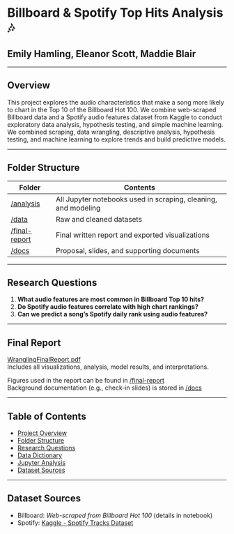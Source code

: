 # Billboard & Spotify Top Hits Analysis 🎶

## Emily Hamling, Eleanor Scott, Maddie Blair
---

## Overview

This project explores the audio characteristics that make a song more likely to chart in the Top 10 of the Billboard Hot 100. We combine web-scraped Billboard data and a Spotify audio features dataset from Kaggle to conduct exploratory data analysis, hypothesis testing, and simple machine learning. We combined scraping, data wrangling, descriptive analysis, hypothesis testing, and machine learning to explore trends and build predictive models.


---

## Folder Structure

| Folder | Contents |
|--------|----------|
| [/analysis](./analysis) | All Jupyter notebooks used in scraping, cleaning, and modeling |
| [/data](./data) | Raw and cleaned datasets |
| [/final-report](./final-report) | Final written report and exported visualizations |
| [/docs](./docs) | Proposal, slides, and supporting documents |

---
## Research Questions

1. **What audio features are most common in Billboard Top 10 hits?**
2. **Do Spotify audio features correlate with high chart rankings?**
3. **Can we predict a song’s Spotify daily rank using audio features?**

---
## Final Report

[WranglingFinalReport.pdf](./finalreport/WranglingFinalReport.pdf)  
Includes all visualizations, analysis, model results, and interpretations.

Figures used in the report can be found in [/final-report](./final-report)  
Background documentation (e.g., check-in slides) is stored in [/docs](./docs)

---

## Table of Contents

- [Project Overview](#overview)
- [Folder Structure](#-folder-structure)
- [Research Questions](#-research-questions)
- [Data Dictionary](docs/data_dictionary.md)
- [Jupyter Analysis](analysis/ProjectProposal.ipynb)
- [Dataset Sources](docs/sources.md)

---

## Dataset Sources

- Billboard: *Web-scraped from Billboard Hot 100* (details in notebook)
- Spotify: [Kaggle - Spotify Tracks Dataset](https://www.kaggle.com/datasets/rodolfofigueroa/spotify-12m-songs)
